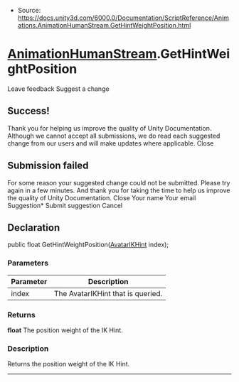 * Source: https://docs.unity3d.com/6000.0/Documentation/ScriptReference/Animations.AnimationHumanStream.GetHintWeightPosition.html

#  [AnimationHumanStream](https://docs.unity3d.com/6000.0/Documentation/ScriptReference/Animations.AnimationHumanStream.html).GetHintWeightPosition
Leave feedback
Suggest a change
## Success!
Thank you for helping us improve the quality of Unity Documentation. Although we cannot accept all submissions, we do read each suggested change from our users and will make updates where applicable.
Close
## Submission failed
For some reason your suggested change could not be submitted. Please <a>try again</a> in a few minutes. And thank you for taking the time to help us improve the quality of Unity Documentation.
Close
Your name Your email Suggestion* Submit suggestion
Cancel
## Declaration
public float GetHintWeightPosition([AvatarIKHint](https://docs.unity3d.com/6000.0/Documentation/ScriptReference/AvatarIKHint.html) index); 
### Parameters
Parameter | Description  
---|---  
index | The AvatarIKHint that is queried.  
### Returns
**float** The position weight of the IK Hint. 
### Description
Returns the position weight of the IK Hint.
* * *
